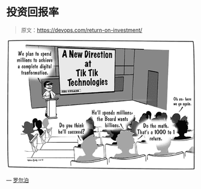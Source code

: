 # 投资回报率

> 原文：<https://devops.com/return-on-investment/>

![digital-transformation](img/031eac80d2e4c0d03091b4a14591ae7f.png)

— [罗尔泊](https://devops.com/author/breselman/)